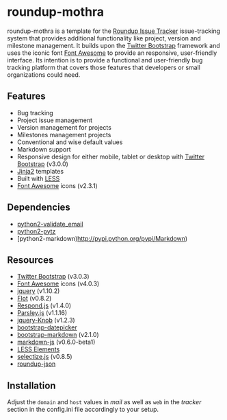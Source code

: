 roundup-mothra
==============

roundup-mothra is a template for the [Roundup Issue Tracker](http://www.roundup-tracker.org/) issue-tracking system that provides additional functionality like project, version and milestone management. It builds upon the [Twitter Bootstrap](http://twitter.github.io/bootstrap) framework and uses the iconic font [Font Awesome](http://fortawesome.github.io/Font-Awesome) to provide an responsive, user-friendly interface. Its intention is to provide a functional and user-friendly bug tracking platform that covers those features that developers or small organizations could need.

Features
--------

  * Bug tracking
  * Project issue management
  * Version management for projects
  * Milestones management projects
  * Conventional and wise default values
  * Markdown support
  * Responsive design for either mobile, tablet or desktop with [Twitter Bootstrap](http://twitter.github.io/bootstrap) (v3.0.0)
  * [Jinja2](http://jinja.pocoo.org/) templates
  * Built with [LESS](http://lesscss.org)
  * [Font Awesome](http://fortawesome.github.io/Font-Awesome) icons (v2.3.1)

Dependencies
------------

  * [python2-validate_email](http://pypi.python.org/pypi/validate_email)
  * [python2-pytz](http://pypi.python.org/pypi/pytz)
  * [python2-markdown)http://pypi.python.org/pypi/Markdown)

Resources
---------

  * [Twitter Bootstrap](http://twitter.github.io/bootstrap) (v3.0.3)
  * [Font Awesome](http://fortawesome.github.io/Font-Awesome) icons (v4.0.3)
  * [jquery](http://jquery.com) (v1.10.2)
  * [Flot](http://www.flotcharts.org) (v0.8.2)
  * [Respond.js](https://github.com/scottjehl/Respond) (v1.4.0)
  * [Parsley.js](http://parsleyjs.org) (v1.1.16)
  * [jquery-Knob](http://github.com/aterrien/jQuery-Knob) (v1.2.3)
  * [bootstrap-datepicker](http://www.eyecon.ro/bootstrap-datepicker)
  * [bootstrap-markdown](http://toopay.github.io/bootstrap-markdown) (v2.1.0)
  * [markdown-js](http://github.com/evilstreak/markdown-js) (v0.6.0-beta1)
  * [LESS Elements](https://github.com/dmitryf/elements)
  * [selectize.js](https://github.com/brianreavis/selectize.js) (v0.8.5)
  * [roundup-json](https://github.com/s1341/roundup-json)

Installation
------------

Adjust the `domain` and `host` values in _mail_ as well as `web` in the
_tracker_ section in the config.ini file accordingly to your setup.
